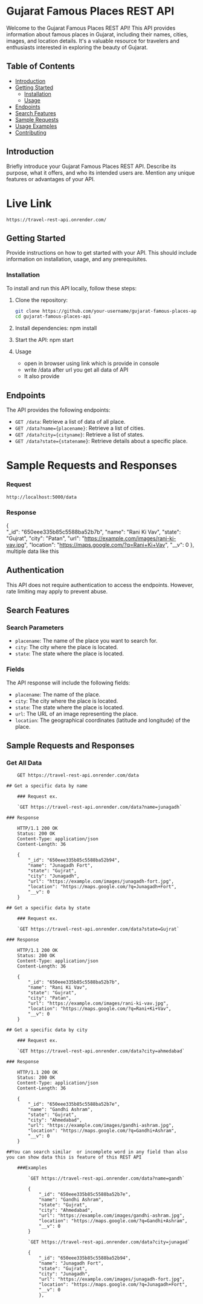 # Gujarat Famous Places REST API

Welcome to the Gujarat Famous Places REST API! This API provides information about famous places in Gujarat, including their names, cities, images, and location details. It's a valuable resource for travelers and enthusiasts interested in exploring the beauty of Gujarat.

## Table of Contents

- [Introduction](#introduction)
- [Getting Started](#getting-started)
  - [Installation](#installation)
  - [Usage](#usage)
- [Endpoints](#endpoints)
- [Search Features](#search-features)
- [Sample Requests](#sample-requests)
- [Usage Examples](#usage-examples)
- [Contributing](#contributing)

## Introduction

Briefly introduce your Gujarat Famous Places REST API. Describe its purpose, what it offers, and who its intended users are. Mention any unique features or advantages of your API.

# Live Link 
    https://travel-rest-api.onrender.com/

## Getting Started

Provide instructions on how to get started with your API. This should include information on installation, usage, and any prerequisites.


### Installation

To install and run this API locally, follow these steps:

1. Clone the repository:

   ```bash
   git clone https://github.com/your-username/gujarat-famous-places-api.git
   cd gujarat-famous-places-api

2. Install dependencies:
    npm install

3. Start the API:
    npm start    

4. Usage
    - open in browser using link which is provide in console
    - write /data after url you get all data of API
    - It also provide 

## Endpoints

The API provides the following endpoints:

- `GET /data`: Retrieve a list of data of all place.
- `GET /data?name={placename}`: Retrieve a list of cities.
- `GET /data?city={cityname}`: Retrieve a list of states.
- `GET /data?state={statename}`: Retrieve details about a specific place.


# Sample Requests and Responses

### Request
    http://localhost:5000/data

### Response
{  
"_id": "650eee335b85c5588ba52b7b",
"name": "Rani Ki Vav",
"state": "Gujrat",
"city": "Patan",
"url": "https://example.com/images/rani-ki-vav.jpg",
"location": "https://maps.google.com/?q=Rani+Ki+Vav",
"__v": 0
},
multiple data like this

## Authentication

This API does not require authentication to access the endpoints. However, rate limiting may apply to prevent abuse.

## Search Features

### Search Parameters

- `placename`: The name of the place you want to search for.
- `city`: The city where the place is located.
- `state`: The state where the place is located.

### Fields

The API response will include the following fields:

- `placename`: The name of the place.
- `city`: The city where the place is located.
- `state`: The state where the place is located.
- `url`: The URL of an image representing the place.
- `location`: The geographical coordinates (latitude and longitude) of the place.

## Sample Requests and Responses

### Get All Data

```http
    GET https://travel-rest-api.onrender.com/data

## Get a specific data by name

    ### Request ex.

    `GET https://travel-rest-api.onrender.com/data?name=junagadh`

### Response

    HTTP/1.1 200 OK
    Status: 200 OK
    Content-Type: application/json
    Content-Length: 36

    {
        "_id": "650eee335b85c5588ba52b94",
        "name": "Junagadh Fort",
        "state": "Gujrat",
        "city": "Junagadh",
        "url": "https://example.com/images/junagadh-fort.jpg",
        "location": "https://maps.google.com/?q=Junagadh+Fort",
        "__v": 0
    }

## Get a specific data by state

    ### Request ex.

    `GET https://travel-rest-api.onrender.com/data?state=Gujrat`

### Response

    HTTP/1.1 200 OK
    Status: 200 OK
    Content-Type: application/json
    Content-Length: 36

    {
        "_id": "650eee335b85c5588ba52b7b",
        "name": "Rani Ki Vav",
        "state": "Gujrat",
        "city": "Patan",
        "url": "https://example.com/images/rani-ki-vav.jpg",
        "location": "https://maps.google.com/?q=Rani+Ki+Vav",
        "__v": 0
    }

## Get a specific data by city

    ### Request ex.

    `GET https://travel-rest-api.onrender.com/data?city=ahmedabad`

### Response

    HTTP/1.1 200 OK
    Status: 200 OK
    Content-Type: application/json
    Content-Length: 36

    {
        "_id": "650eee335b85c5588ba52b7e",
        "name": "Gandhi Ashram",
        "state": "Gujrat",
        "city": "Ahmedabad",
        "url": "https://example.com/images/gandhi-ashram.jpg",
        "location": "https://maps.google.com/?q=Gandhi+Ashram",
        "__v": 0
    }

##You can search similar  or incomplete word in any field than also you can show data this is feature of this REST API

    ###Examples

        `GET https://travel-rest-api.onrender.com/data?name=gandh`

        {
            "_id": "650eee335b85c5588ba52b7e",
            "name": "Gandhi Ashram",
            "state": "Gujrat",
            "city": "Ahmedabad",
            "url": "https://example.com/images/gandhi-ashram.jpg",
            "location": "https://maps.google.com/?q=Gandhi+Ashram",
            "__v": 0
        }

        `GET https://travel-rest-api.onrender.com/data?city=junagad`

        {
            "_id": "650eee335b85c5588ba52b94",
            "name": "Junagadh Fort",
            "state": "Gujrat",
            "city": "Junagadh",
            "url": "https://example.com/images/junagadh-fort.jpg",
            "location": "https://maps.google.com/?q=Junagadh+Fort",
            "__v": 0
            },